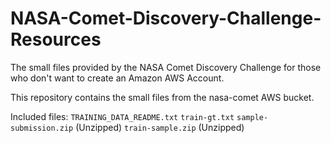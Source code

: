 # NASA-Comet-Discovery-Challenge-Resources
The small files provided by the NASA Comet Discovery Challenge for those who don't want to create an Amazon AWS Account.

This repository contains the small files from the nasa-comet AWS bucket.

Included files:
`TRAINING_DATA_README.txt`
`train-gt.txt`
`sample-submission.zip` (Unzipped)
`train-sample.zip`      (Unzipped)

